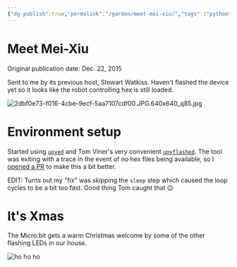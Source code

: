 ```yaml
---
{"dg-publish":true,"permalink":"/garden/meet-mei-xiu/","tags":["python","embedded","microbit"],"created":"2024-03-01T17:37:09.032+00:00","updated":"2024-03-03T10:41:01.061+00:00"}
---
```


# Meet Mei-Xiu

Original publication date: Dec. 22, 2015

Sent to me by its previous host, Stewart Watkiss. Haven't flashed the device yet so it looks like the robot controlling hex is still loaded.

![2dbf0e73-f016-4cbe-9ecf-5aa7107cdf00.JPG.640x640_q85.jpg](/img/user/Files/2dbf0e73-f016-4cbe-9ecf-5aa7107cdf00.JPG.640x640_q85.jpg)

# Environment setup

Started using [`upyed`](https://github.com/ntoll/upyed) and Tom Viner's very convenient [`upyflashed`](https://github.com/tomviner/upyflashed). The tool was exiting with a trace in the event of no hex files being available, so I [opened a PR](https://github.com/tomviner/upyflashed/pull/1) to make this a bit better.

EDIT: Turns out my "fix" was skipping the `sleep` step which caused the loop cycles to be a bit too fast. Good thing Tom caught that 😉

# It's Xmas

The Micro:bit gets a warm Christmas welcome by some of the other flashing LEDs in our house.

![ho ho ho](http://i.giphy.com/26tP0oYwIJ184Kf4Y.gif)

